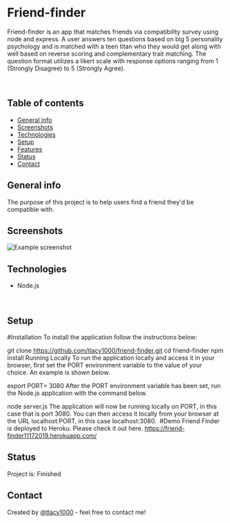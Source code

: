 
# Friend-finder
Friend-finder is an app that matches friends via compatibility survey using node and express. A user answers ten questions based on big 5 personality psychology and is matched with a teen titan who they would get along with well based on reverse scoring and complementary trait matching. The question format utilizes a likert scale with response options ranging from 1 (Strongly Disagree) to 5 (Strongly Agree).

​
## Table of contents
* [General info](#general-info)
* [Screenshots](#screenshots)
* [Technologies](#technologies)
* [Setup](#setup)
* [Features](#features)
* [Status](#status)
* [Contact](#contact)
​
## General info
The purpose of this project is to help users find a friend they'd be compatible with.
​
## Screenshots
![Example screenshot](./img/screenshot.png)
​
## Technologies
* Node.js

​
## Setup
#Installation
To install the application follow the instructions below:

git clone https://github.com/tlacy1000/friend-finder.git
cd friend-finder
npm install
Running Locally
To run the application locally and access it in your browser, first set the PORT environment variable to the value of your choice. An example is shown below.

export PORT= 3080
After the PORT environment variable has been set, run the Node.js application with the command below.

node server.js
The application will now be running locally on PORT, in this case that is port 3080. You can then access it locally from your browser at the URL localhost:PORT, in this case localhost:3080.
​
#Demo
Friend Finder is deployed to Heroku. Please check it out here. 
https://friend-finder11172019.herokuapp.com/

## Status
Project is: Finished
​
## Contact
Created by [@tlacy1000](https://www.lacytammy.com/) - feel free to contact me!
